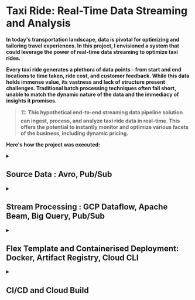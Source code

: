 # Taxi Ride: Real-Time Data Streaming and Analysis

**In today's transportation landscape, data is pivotal for optimizing and tailoring travel experiences. In this project, I envisioned a system that could leverage the power of real-time data streaming to optimize taxi rides.**

**Every taxi ride generates a plethora of data points - from start and end locations to time taken, ride cost, and customer feedback. While this data holds immense value, its vastness and lack of structure present challenges. Traditional batch processing techniques often fall short, unable to match the dynamic nature of the data and the immediacy of insights it promises.**

> 🏗️ **This hypothetical end-to-end streaming data pipeline solution can ingest, process, and analyze taxi ride data in real-time. This offers the potential to instantly monitor and optimize various facets of the business, including dynamic pricing.**

**Here's how the project was executed:**

<details>
  <summary><h2> Source Data : Avro, Pub/Sub </h2></summary>

To mimic real-world taxi ride data, I employed a Python script that simulates and streams ride information in real-time to a Pub/Sub topic.

Utilizing the **`Faker`** library, I generated attributes like driver and passenger IDs, as well as start and end locations. Other key metrics such as estimated and actual ride times, costs, ratings, and ride types were also simulated, creating a dataset that effectively captures the nuances of an actual **taxi booking system**.

For optimized data transmission and processing, I utilized the **Avro** framework over traditional JSON formats. The Avro format not only assures data compactness. This choice was strategic: Avro's efficiency makes it a more cost-effective solution in terms of resources, especially when deploying the system at a large scale.

Consequently, the serialized ride data is channeled to a **Google Cloud Pub/Sub topic**. This ensures that we simulate a live stream of taxi ride data, providing a real-time data generation and broadcasting experience.

[Checkout the code](https://github.com/BVK23/TaxiRide_StreamDataflow/blob/main/TaxiRideDataGen/taxiridedata_pubsub_publisher.py)

![Screenshot of GCP Pub/Sub Topic ‘ridesdata’](images/Screenshot_of_GCP_Pub_Sub_Topic.png)

*Screenshot of GCP Pub/Sub Topic ‘ridesdata’*
</details>

<details>
  <summary><h2> Stream Processing : GCP Dataflow, Apache Beam, Big Query, Pub/Sub </h2></summary>

> At the heart of this project lies real-time stream processing. Harnessing the might of Google Cloud Platform (GCP) tools coupled with Apache Beam, I targeted two main objectives:
> 

### 1. **Real-time Data Warehousing (ETL)**

> Taxi ride data, originating from our Pub/Sub topic, is channeled into a GCP Dataflow pipeline. With Apache Beam's capabilities, this pipeline efficiently filters, transforms, and loads data directly into Big Query - GCP's data warehouse.
> 

This live integration into Big Query empowers analysts to extract instant insights, enabling on-the-fly data-driven decisions. While the concept of daily batch pipelines was considered, continuous streaming proved more cost-efficient and agile solution.

In addition to the earlier transforms, we incorporate another ParDo transform that computes the **`time_difference`** and **`cost_difference`** based on the observed data. This processed data is subsequently loaded into Big Query.

[Checkout the full code](https://github.com/BVK23/TaxiRide_StreamDataflow/blob/main/TaxiRideDataGen/taxiridedata_pubsub_publisher.py)

![Screenshot of the Query fetching records from the ‘rides’ table that holds the streamed data](images/screenshot_query_rides_table.png)

*Screenshot of the Query fetching records from the ‘rides’ table that holds the streamed data*

### 2. **Dynamic Ride Pricing based on Surge Factor**

With the world moving at breakneck speed, dynamic pricing is instrumental in maintaining equilibrium between demand and supply. I formulated a 'Surge Factor' by analyzing real-time ride requests against taxi availability. A pronounced surge factor indicates higher demand, suggesting an opportune moment for a slight uptick in pricing.

> This surge factor, determined in real-time within the Dataflow pipeline, is then broadcasted to a separate Pub/Sub topic. An API, responsible for deciding ride prices, listens to this topic.
> 

As a result, I've ensured ride prices adapt in real-time to live demand-supply scenarios, elevating business revenue and refining passenger experience.

As observed, the pipeline for this use case shares similarities with the DWH use case up to the data deserialization step. Post this, we segment the data into 5-minute sliding windows, refreshing every minute. This approach allows us to adeptly capture any surge in rides by monitoring the ride count within a 5-minute bracket, and accordingly fine-tune our surge factor every minute to recalibrate ride prices in our taxi system.

[Checkout the full code](https://github.com/BVK23/TaxiRide_StreamDataflow/blob/main/Stream_RideSurge/RideSurge_TaxiRide.py)

![Screenshot of the output of data streamed to Pub/Sub for dynamically adjusting price](images/screenshot_data_streamed_pubsub.png)

*Screenshot of the output of data streamed to Pub/Sub for dynamically adjusting price*

During my evaluations, I closely monitored both the processing and event times of our windowed streaming data. The results were promising.  I executed the streaming pipeline for a new subscription under the under the topic (source data), so that as soon I deploy/run the pipeline there is no delay in processing data. 

However, as with any real-world application, we must prepare for contingencies—like late data arrivals. Simulating such nuances requires intricate effort.
</details>

<details>
  <summary><h2>Flex Template and Containerised Deployment: Docker, Artifact Registry, Cloud CLI </h2></summary>
    
> In pursuit to make the streaming project not just effective but also scalable and maintainable, I employed Dataflow flex templates and containerized deployment.
> 
    
By employing a Flex template, I packaged the pipeline as a Docker image in Artifact Registry. The template specification, stored in Cloud Storage, points to this Docker image. On initiating the template, the Dataflow service kickstarts a launcher VM, retrieves the Docker image, and gets the pipeline running.

![The Docker File](images/screenshot_docker_file.png)

*The Docker File*

Docker's encapsulation feature provides us with an isolated, consistent environment for our Dataflow pipeline, making it ideal for replicable deployments across various stages of our project.

Designed for versatility, my pipeline isn't tethered to any specific Pub/Sub subscription. It leans on Python's argparse module and metadata-defined parameters, ensuring users provide the **`--subscription_path`** argument, indicating the intended Pub/Sub subscription.

![Configurable Subscription Path](images/Configurable_subscription.png)

*Configurable Subscription Path*

This design ensures maximum flexibility. Whether we're running tests using one subscription or deploying in a production scenario with another, the pipeline remains consistent. Users/Devs only need to specify the appropriate subscription when triggering the pipeline.

[Check the Metadata file used for creating the template](https://github.com/BVK23/TaxiRide_StreamDataflow/blob/main/Stream_ETL/metadata.json) 


![Flex template creation](images/screenshot_flex_template_creation.png)

*Flex template creation*


![Docker Images at Artifact Registry](images/Docker_imgs_Artifact_repo.png)

*Docker Images at Artifact Registry*
</details>

<details>
  <summary><h2> CI/CD and Cloud Build </h2></summary>
    
> To augment the resilience and adaptability of our Taxi Ride streaming project, the integration of Continuous Integration and Continuous Delivery (CI/CD) was paramount. Google Cloud Build was our chosen mechanism to round off this comprehensive Data Engineering Project.
> 

A simple Google Cloud CLI command will set our flex template into a Dataflow job.

![Command to run our Dataflow flex template job.](images/command_to_run_Dataflow.png)

*Command to run our Dataflow flex template job.*

However, the real challenge lay in incorporating this seamlessly into our test and production environments and CI/CD cycle. I drafted a **`cloudbuild.yaml`** file, which delineates the steps for building the Docker image, creating the flex template, and subsequently kickstarting the job.

[cloudbuild.yaml file](https://github.com/BVK23/TaxiRide_StreamDataflow/blob/main/Stream_ETL/metadata.json) 

The inherent compatibility of Google Cloud Build with version control systems like GitHub facilitated the automatic deployment of our pipeline upon the push of a new tag.

The schematic representation of our CI/CD setup with Google Cloud Build is as follows:

1. **Source Control**: Developers seamlessly commit and push their code updates to GitHub.
2. **Trigger Activation**: The act of pushing a new tag, such as v1.0.1, activates the Cloud Build trigger.
3. **Automated Build & Test**: Cloud Build, in its prowess, fetches the code, and adhering to the blueprint provided by the **`cloudbuild.yaml`** file, runs the build. The initial tests are executed within a test environment/project.
4. **Deployment**: Post successful tests, we trigger the build for production, releasing the updated application.

**Our Build Test illustrated below:**

![Screenshot of Cloud Build Dashboard](images/screenshot_Cloud_build.png)

*Screenshot of Cloud Build Dashboard*

![Shows that our trigger succeeded once we pushed the changes and new tag to our repo.](images/cloud_build_trigger.png)

*Shows that our trigger succeeded once we pushed the changes and new tag to our repo.*

![Successful build and the pipeline is deployed on Dataflow](images/sucessfull_build_dataflow.png)

*Successful build and the pipeline is deployed on Dataflow*

**To Conclude:**

1. **Innovation & Scalability**: Through the project, I demonstrated a keen understanding of how to capture, process, and make sense of real-time data streams. 
2. **Expertise with Tools & Technologies**: The project made extensive use of **BigQuery**, **Google Cloud Build**, **SQL**, and **Python** - the tools and platforms pivotal to the role described. In particular, the CI/CD setup with Google Cloud Build exhibited the ability to maintain and improve data pipelines seamlessly.
3. **Strategic Planning & Execution**: This also showcases an aptitude for strategic planning through the CI/CD setup, optimizing data flow, and ensuring timely data delivery. 
4. **Analytical Mastery**: Handling vast and sometimes unstructured datasets requires a deft analytical touch. This project portrays my capability to sieve through such data, structure it, and derive meaningful insights - all while maintaining performance and scalability.

> The Taxi Ride Streaming Project stands testament to the amalgamation of requisite skills, strategic foresight, and hands-on technical knowledge of Google Cloud, CI/CD etc. For a private hire and taxi company on the brink of innovation and expansion, this project embodies the ideal blend of technical expertise and business acumen required for the role of a Data Engineer.
> 

</details>